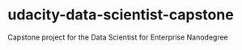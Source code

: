 # udacity-data-scientist-capstone
Capstone project for the Data Scientist for Enterprise Nanodegree
